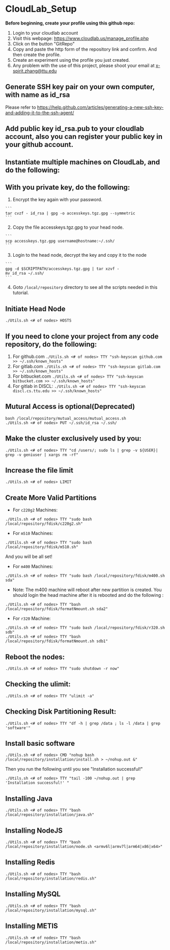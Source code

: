 # CloudLab_Setup

**Before beginning, create your profile using this github repo:**

1. Login to your cloudlab account
2. Visit this webpage: https://www.cloudlab.us/manage_profile.php
3. Click on the button "GitRepo"
4. Copy and paste the http form of the repository link and confirm. And then create the profile. 
5. Create an experiment using the profile you just created. 
6. Any problem with the use of this project, please shoot your email at x-spirit.zhang@ttu.edu

## Generate SSH key pair on your own computer, with name as id_rsa

Please refer to https://help.github.com/articles/generating-a-new-ssh-key-and-adding-it-to-the-ssh-agent/

## Add public key id_rsa.pub to your cloudlab account, also you can register your public key in your github account.

## Instantiate multiple machines on CloudLab, and do the following:

## With you private key, do the following:
  1. Encrypt the key again with your password.
    
    ```
    tar cvzf - id_rsa | gpg -o accesskeys.tgz.gpg --symmetric
    ```
  2. Copy the file accesskeys.tgz.gpg to your head node.
    
    ```
    scp accesskeys.tgz.gpg username@hostname:~/.ssh/
    ```
  3. Login to the head node, decrypt the key and copy it to the node
    
    ```
    gpg -d $SCRIPTPATH/accesskeys.tgz.gpg | tar xzvf -
    mv id_rsa ~/.ssh/
    ```
  4. Goto `/local/repository` directory to see all the scripts needed in this tutorial. 


## Initiate Head Node

```
./Utils.sh <# of nodes> HOSTS
```
## If you need to clone your project from any code repository, do the following:
  
  1. For github.com ``` ./Utils.sh <# of nodes> TTY "ssh-keyscan github.com >> ~/.ssh/known_hosts" ```
  2. For gitlab.com ``` ./Utils.sh <# of nodes> TTY "ssh-keyscan gitlab.com >> ~/.ssh/known_hosts" ```
  3. For bitbucket.com ``` ./Utils.sh <# of nodes> TTY "ssh-keyscan bitbucket.com >> ~/.ssh/known_hosts" ```
  4. For gitlab in DISCL: ``` ./Utils.sh <# of nodes> TTY "ssh-keyscan discl.cs.ttu.edu >> ~/.ssh/known_hosts" ```

## Mutural Access is optional(Deprecated)

```
bash /local/repository/mutual_access/mutual_access.sh
./Utils.sh <# of nodes> PUT ~/.ssh/id_rsa ~/.ssh/
```

## Make the cluster exclusively used by you:

```
./Utils.sh <# of nodes> TTY "cd /users/; sudo ls | grep -v ${USER}| grep -v geniuser | xargs rm -rf"
```

## Increase the file limit

```
./Utils.sh <# of nodes> LIMIT
```

## Create More Valid Partitions

* For `c220g2` Machines:

```
./Utils.sh <# of nodes> TTY "sudo bash /local/repository/fdisk/c220g2.sh"
```

* For `m510` Machines:

```
./Utils.sh <# of nodes> TTY "sudo bash /local/repository/fdisk/m510.sh"
```
And you will be all set!

* For `m400` Machines:
```
./Utils.sh <# of nodes> TTY "sudo bash /local/repository/fdisk/m400.sh sda"
```

   * Note: The m400 machine will reboot after new partition is created. You should login the head machine after it is rebooted and do the following :
```
./Utils.sh <# of nodes> TTY "bash /local/repository/fdisk/formatNmount.sh sda2"
```

* For `r320` Machine:
```
./Utils.sh <# of nodes> TTY "sudo bash /local/repository/fdisk/r320.sh sdb"
./Utils.sh <# of nodes> TTY "bash /local/repository/fdisk/formatNmount.sh sdb1"
```

## Reboot the nodes:
```
./Utils.sh <# of nodes> TTY "sudo shutdown -r now"
```

## Checking the ulimit:
```
./Utils.sh <# of nodes> TTY "ulimit -a"
```

## Checking Disk Partitioning Result:
```
./Utils.sh <# of nodes> TTY "df -h | grep /data ; ls -l /data | grep 'software'"
```


## Install basic software

```
./Utils.sh <# of nodes> CMD "nohup bash /local/repository/installation/install.sh > ~/nohup.out &"
```
Then you run the following until you see "Installation successful!"

```
./Utils.sh <# of nodes> TTY "tail -100 ~/nohup.out | grep 'Installation successful!' "
```

## Installing Java
```
./Utils.sh <# of nodes> TTY "bash /local/repository/installation/java.sh"
```

## Installing NodeJS
```
./Utils.sh <# of nodes> TTY "bash /local/repository/installation/node.sh <armv6l|armv7l|arm64|x86|x64>"
```

## Installing Redis
```
./Utils.sh <# of nodes> TTY "bash /local/repository/installation/redis.sh"
```

## Installing MySQL
```
./Utils.sh <# of nodes> TTY "bash /local/repository/installation/mysql.sh"
```

## Installing METIS
```
./Utils.sh <# of nodes> TTY "bash /local/repository/installation/metis.sh"
```
